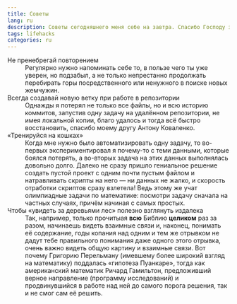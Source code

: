 ```yaml
---
title: Советы
lang: ru
description: Советы сегодняшнего меня себе на завтра. Спасибо Господу за эти крупицы мудрости.
tags: lifehacks
categories: ru
---
```


<dl>
  
  <dt>Не пренебрегай повторением</dt>
  <dd>Регулярно нужно напоминать себе то, в пользе чего ты уже уверен, но подзабыл, а не только непрестанно
    продолжать перебирать горы посредственного или ненужного в поиске новых жемчужин.</dd>
  
  <dt>Всегда создавай новую ветку при работе в репозитории</dt>
  <dd>Однажды я потерял не только все файлы, но и всю историю коммитов, запустив одну задачу
    на удалённом репозитории, не имея локальной копии, благо удалось и тогда всё быстро восстановить,
    спасибо моему другу Антону Коваленко.</dd>
  
  <dt>«Тренируйся на кошках»</dt>
  <dd>Когда мне нужно было автоматизировать одну задачу, то во-первых экспериментировал я почему-то с теми данными,
    которые боялся потерять, а во-вторых задача на этих данных выполнялась довольно долго. Далеко не сразу
    пришло гениальное решение создать пустой проект с одним почти пустым файлом и натравливать скрипты на него —
    ни данных не жалко, и скорость отработки скриптов сразу взлетела! Ведь этому же учат олимпиадные задачи
    по математике: посмотри задачу сначала на частных случаях, причём начиная с самых простых.</dd>
  
  <dt>Чтобы «увидеть за деревьями лес» полезно взглянуть издалека</dt>
  <dd>Так, например, только прочитыая <strong>всю</strong> Библию <strong>целиком</strong> раз за разом, начинаешь видеть
    взаимные связи и, наконец, понимать её содержание, годы копания над одним и тем же отрывком не дадут тебе правильного
    понимания даже одного этого отрывка, очень важно видеть общую картину и взаимные связи. Вот почему Григорию Перельману (имевшему
    более широкий взгляд на математику) поддалась «гипотеза Пуанкаре», тогда как американский математик Ричард Гамильтон,
    предложивший верное направление (программу исследований) и продвинувшийся в работе над ней до самого порога решения,
    так и не смог сам её решить.</dd>

</dl>
